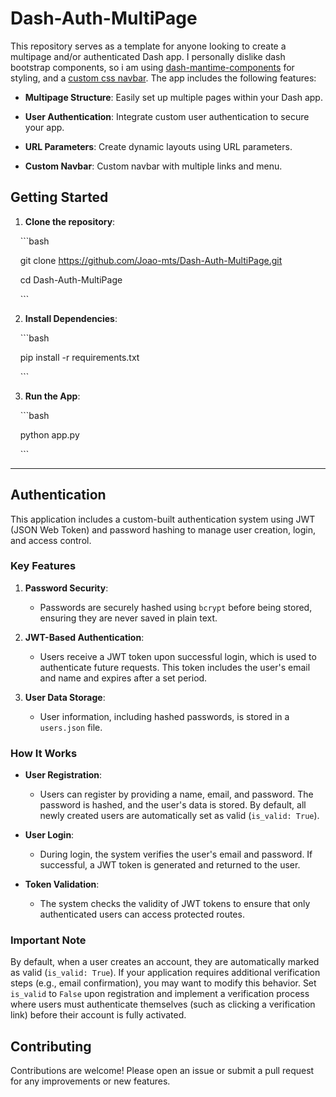 # Dash-Auth-MultiPage

 

This repository serves as a template for anyone looking to create a multipage and/or authenticated Dash app. I personally dislike dash bootstrap components, so i am using [dash-mantime-components](https://github.com/snehilvj/dash-mantine-components) for styling, and a [custom css navbar](https://codepen.io/fadzrinmadu/pen/bGqrJjB). The app includes the following features:

- **Multipage Structure**: Easily set up multiple pages within your Dash app.

- **User Authentication**: Integrate custom user authentication to secure your app.

- **URL Parameters**: Create dynamic layouts using URL parameters.

- **Custom Navbar**: Custom navbar with multiple links and menu.

  

## Getting Started

  

1. **Clone the repository**:

    ```bash

    git clone https://github.com/Joao-mts/Dash-Auth-MultiPage.git

    cd Dash-Auth-MultiPage

    ```

  

2. **Install Dependencies**:

    ```bash

    pip install -r requirements.txt

    ```

  

3. **Run the App**:

    ```bash

    python app.py

    ```

---

## Authentication

This application includes a custom-built authentication system using JWT (JSON Web Token) and password hashing to manage user creation, login, and access control.

### Key Features

1. **Password Security**:
    
    - Passwords are securely hashed using `bcrypt` before being stored, ensuring they are never saved in plain text.
2. **JWT-Based Authentication**:
    
    - Users receive a JWT token upon successful login, which is used to authenticate future requests. This token includes the user's email and name and expires after a set period.
3. **User Data Storage**:
    
    - User information, including hashed passwords, is stored in a `users.json` file.

### How It Works

- **User Registration**:
    
    - Users can register by providing a name, email, and password. The password is hashed, and the user's data is stored. By default, all newly created users are automatically set as valid (`is_valid: True`).
- **User Login**:
    
    - During login, the system verifies the user's email and password. If successful, a JWT token is generated and returned to the user.
- **Token Validation**:
    
    - The system checks the validity of JWT tokens to ensure that only authenticated users can access protected routes.

### Important Note

By default, when a user creates an account, they are automatically marked as valid (`is_valid: True`). If your application requires additional verification steps (e.g., email confirmation), you may want to modify this behavior. Set `is_valid` to `False` upon registration and implement a verification process where users must authenticate themselves (such as clicking a verification link) before their account is fully activated.

## Contributing
  

Contributions are welcome! Please open an issue or submit a pull request for any improvements or new features.

  
